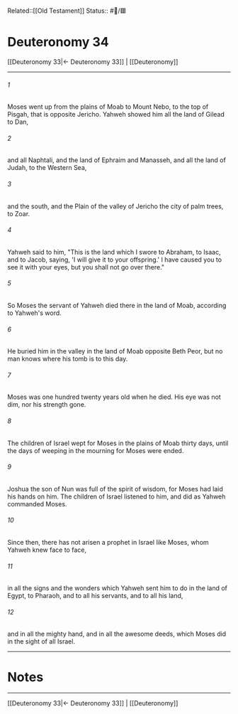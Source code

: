 Related::[[Old Testament]]
Status:: #📖/🟥
# Deuteronomy 34

[[Deuteronomy 33|← Deuteronomy 33]] | [[Deuteronomy]]
***



###### 1 
Moses went up from the plains of Moab to Mount Nebo, to the top of Pisgah, that is opposite Jericho. Yahweh showed him all the land of Gilead to Dan, 

###### 2 
and all Naphtali, and the land of Ephraim and Manasseh, and all the land of Judah, to the Western Sea, 

###### 3 
and the south, and the Plain of the valley of Jericho the city of palm trees, to Zoar. 

###### 4 
Yahweh said to him, "This is the land which I swore to Abraham, to Isaac, and to Jacob, saying, 'I will give it to your offspring.' I have caused you to see it with your eyes, but you shall not go over there." 

###### 5 
So Moses the servant of Yahweh died there in the land of Moab, according to Yahweh's word. 

###### 6 
He buried him in the valley in the land of Moab opposite Beth Peor, but no man knows where his tomb is to this day. 

###### 7 
Moses was one hundred twenty years old when he died. His eye was not dim, nor his strength gone. 

###### 8 
The children of Israel wept for Moses in the plains of Moab thirty days, until the days of weeping in the mourning for Moses were ended. 

###### 9 
Joshua the son of Nun was full of the spirit of wisdom, for Moses had laid his hands on him. The children of Israel listened to him, and did as Yahweh commanded Moses. 

###### 10 
Since then, there has not arisen a prophet in Israel like Moses, whom Yahweh knew face to face, 

###### 11 
in all the signs and the wonders which Yahweh sent him to do in the land of Egypt, to Pharaoh, and to all his servants, and to all his land, 

###### 12 
and in all the mighty hand, and in all the awesome deeds, which Moses did in the sight of all Israel.

---
# Notes


***
[[Deuteronomy 33|← Deuteronomy 33]] | [[Deuteronomy]]
